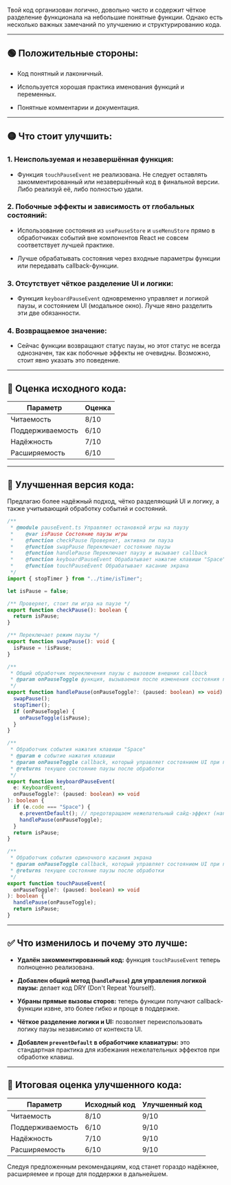 Твой код организован логично, довольно чисто и содержит чёткое разделение функционала на небольшие понятные функции. Однако есть несколько важных замечаний по улучшению и структурированию кода.

---

## 🟢 Положительные стороны:

- Код понятный и лаконичный.
    
- Используется хорошая практика именования функций и переменных.
    
- Понятные комментарии и документация.
    

---

## 🟡 Что стоит улучшить:

### 1. Неиспользуемая и незавершённая функция:

- Функция `touchPauseEvent` не реализована. Не следует оставлять закомментированный или незавершённый код в финальной версии. Либо реализуй её, либо полностью удали.
    

### 2. Побочные эффекты и зависимость от глобальных состояний:

- Использование состояния из `usePauseStore` и `useMenuStore` прямо в обработчиках событий вне компонентов React не совсем соответствует лучшей практике.
    
- Лучше обрабатывать состояния через входные параметры функции или передавать callback-функции.
    

### 3. Отсутствует чёткое разделение UI и логики:

- Функция `keyboardPauseEvent` одновременно управляет и логикой паузы, и состоянием UI (модальное окно). Лучше явно разделить эти две обязанности.
    

### 4. Возвращаемое значение:

- Сейчас функции возвращают статус паузы, но этот статус не всегда однозначен, так как побочные эффекты не очевидны. Возможно, стоит явно указать это поведение.
    

---

## 🚩 Оценка исходного кода:

|Параметр|Оценка|
|---|---|
|Читаемость|8/10|
|Поддерживаемость|6/10|
|Надёжность|7/10|
|Расширяемость|6/10|

---

## 🚀 Улучшенная версия кода:

Предлагаю более надёжный подход, чётко разделяющий UI и логику, а также учитывающий обработку событий и состояний.

```typescript
/**
 * @module pauseEvent.ts Управляет остановкой игры на паузу
 *    @var isPause Состояние паузы игры
 *    @function checkPause Проверяет, активна ли пауза
 *    @function swapPause Переключает состояние паузы
 *    @function handlePause Переключает паузу и вызывает callback
 *    @function keyboardPauseEvent Обрабатывает нажатие клавиши "Space"
 *    @function touchPauseEvent Обрабатывает касание экрана
 */
import { stopTimer } from "../time/isTimer";

let isPause = false;

/** Проверяет, стоит ли игра на паузе */
export function checkPause(): boolean {
  return isPause;
}

/** Переключает режим паузы */
export function swapPause(): void {
  isPause = !isPause;
}

/**
 * Общий обработчик переключения паузы с вызовом внешних callback
 * @param onPauseToggle функция, вызываемая после изменения состояния паузы
 */
export function handlePause(onPauseToggle?: (paused: boolean) => void): void {
  swapPause();
  stopTimer();
  if (onPauseToggle) {
    onPauseToggle(isPause);
  }
}

/**
 * Обработчик события нажатия клавиши "Space"
 * @param e событие нажатия клавиши
 * @param onPauseToggle callback, который управляет состоянием UI при паузе
 * @returns текущее состояние паузы после обработки
 */
export function keyboardPauseEvent(
  e: KeyboardEvent,
  onPauseToggle?: (paused: boolean) => void
): boolean {
  if (e.code === "Space") {
    e.preventDefault(); // предотвращаем нежелательный сайд-эффект (например, скролл)
    handlePause(onPauseToggle);
  }
  return isPause;
}

/**
 * Обработчик события одиночного касания экрана
 * @param onPauseToggle callback, который управляет состоянием UI при паузе
 * @returns текущее состояние паузы после обработки
 */
export function touchPauseEvent(
  onPauseToggle?: (paused: boolean) => void
): boolean {
  handlePause(onPauseToggle);
  return isPause;
}
```

---

## ✅ Что изменилось и почему это лучше:

- **Удалён закомментированный код:** функция `touchPauseEvent` теперь полноценно реализована.
    
- **Добавлен общий метод (`handlePause`) для управления логикой паузы:** делает код DRY (Don't Repeat Yourself).
    
- **Убраны прямые вызовы сторов:** теперь функции получают callback-функции извне, это более гибко и проще в поддержке.
    
- **Чёткое разделение логики и UI:** позволяет переиспользовать логику паузы независимо от контекста UI.
    
- **Добавлен `preventDefault` в обработчике клавиатуры:** это стандартная практика для избежания нежелательных эффектов при обработке клавиш.
    

---

## 🎯 Итоговая оценка улучшенного кода:

|Параметр|Исходный код|Улучшенный код|
|---|---|---|
|Читаемость|8/10|9/10|
|Поддерживаемость|6/10|9/10|
|Надёжность|7/10|9/10|
|Расширяемость|6/10|9/10|

Следуя предложенным рекомендациям, код станет гораздо надёжнее, расширяемее и проще для поддержки в дальнейшем.